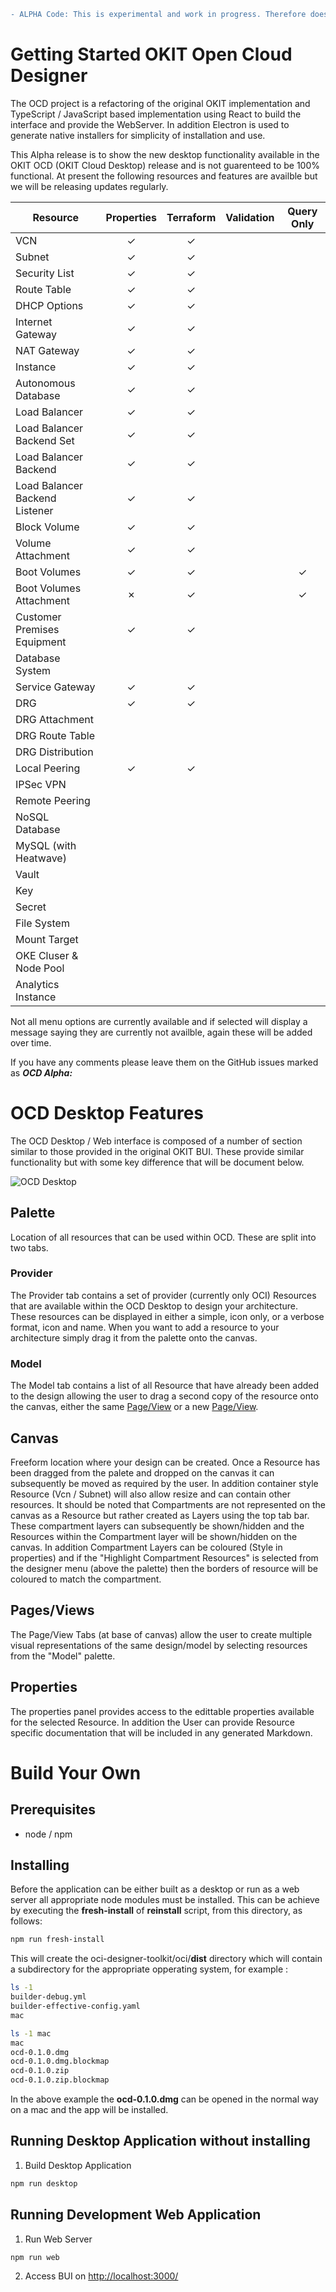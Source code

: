 ```diff
- ALPHA Code: This is experimental and work in progress. Therefore does not provide all the functionality in OKIT.
```

# Getting Started OKIT Open Cloud Designer

The OCD project is a refactoring of the original OKIT implementation and TypeScript / JavaScript 
based implementation using React to build the interface and provide the WebServer. In addition
Electron is used to generate native installers for simplicity of installation and use.

This Alpha release is to show the new desktop functionality available in the OKIT OCD (OKIT Cloud Desktop) release and is not
guarenteed to be 100% functional. At present the following resources and features are availble but we will be releasing updates 
regularly.

| Resource                       | Properties | Terraform | Validation | Query Only |
| ------------------------------ | :--------: | :-------: | :--------: | :--------: |
| VCN                            | &check;    | &check;   |            |            |
| Subnet                         | &check;    | &check;   |            |            |
| Security List                  | &check;    | &check;   |            |            |
| Route Table                    | &check;    | &check;   |            |            |
| DHCP Options                   | &check;    | &check;   |            |            |
| Internet Gateway               | &check;    | &check;   |            |            |
| NAT Gateway                    | &check;    | &check;   |            |            |
| Instance                       | &check;    | &check;   |            |            |
| Autonomous Database            | &check;    | &check;   |            |            |
| Load Balancer                  | &check;    | &check;   |            |            |
| Load Balancer Backend Set      | &check;    | &check;   |            |            |
| Load Balancer Backend          | &check;    | &check;   |            |            |
| Load Balancer Backend Listener | &check;    | &check;   |            |            |
| Block Volume                   | &check;    | &check;   |            |            |
| Volume Attachment              | &check;    | &check;   |            |            |
| Boot Volumes                   | &check;    | &check;   |            | &check;    |
| Boot Volumes Attachment        | &cross;    | &check;   |            | &check;    |
| Customer Premises Equipment    | &check;    | &check;   |            |            |
| Database System                |            |           |            |            |
| Service Gateway                | &check;    | &check;   |            |            |
| DRG                            | &check;    | &check;   |            |            |
| DRG Attachment                 |            |           |            |            |
| DRG Route Table                |            |           |            |            |
| DRG Distribution               |            |           |            |            |
| Local Peering                  | &check;    | &check;   |            |            |
| IPSec VPN                      |            |           |            |            |
| Remote Peering                 |            |           |            |            |
| NoSQL Database                 |            |           |            |            |
| MySQL (with Heatwave)          |            |           |            |            |
| Vault                          |            |           |            |            |
| Key                            |            |           |            |            |
| Secret                         |            |           |            |            |
| File System                    |            |           |            |            |
| Mount Target                   |            |           |            |            |
| OKE Cluser & Node Pool         |            |           |            |            |
| Analytics Instance             |            |           |            |            |

Not all menu options are currently available and if selected will display a message saying they are currently not availble,
again these will be added over time.

If you have any comments please leave them on the GitHub issues marked as ___OCD Alpha:___

# OCD Desktop Features 

The OCD Desktop / Web interface is composed of a number of section similar to those provided in the original OKIT BUI. These 
provide similar functionality but with some key difference that will be document below.

![OCD Desktop](https://github.com/oracle/oci-designer-toolkit/blob/nightly/ocd/images/OcdDesktop.png)

## Palette

Location of all resources that can be used within OCD. These are split into two tabs.

### Provider

The Provider tab contains a set of provider (currently only OCI) Resources that are available within the OCD Desktop to design your architecture. These resources can be displayed in either a simple, icon only, or a verbose format, icon and name. When you want to add a resource to your architecture simply drag it from the palette onto the canvas.

### Model

The Model tab contains a list of all Resource that have already been added to the design allowing the user to drag a second copy of the resource onto the canvas, either the 
same [Page/View](#pagesviews) or a new [Page/View](#pagesviews).

## Canvas

Freeform location where your design can be created. Once a Resource has been dragged from the palete and dropped on the canvas it can subsequently be moved as required by the user. In addition container style Resource (Vcn / Subnet) will also allow resize and can contain other resources. It should be noted that Compartments are not represented on the
canvas as a Resource but rather created as Layers using the top tab bar. These compartment layers can subsequently be shown/hidden and the Resources within the Compartment layer will be shown/hidden on the canvas. In addition Compartment Layers can be coloured (Style in properties) and if the "Highlight Compartment Resources" is selected from the designer menu (above the palette) 
then the borders of resource will be coloured to match the compartment.

## Pages/Views

The Page/View Tabs (at base of canvas) allow the user to create multiple visual representations of the same design/model by selecting resources from the "Model" palette.

## Properties

The properties panel provides access to the edittable properties available for the selected Resource. In addition the User can provide Resource specific documentation that will be included in any generated Markdown.

# Build Your Own

## Prerequisites

- node / npm

## Installing
Before the application can be either built as a desktop or run as a web server all appropriate node modules must be 
installed. This can be achieve by executing the __fresh-install__ of __reinstall__ script, from this directory, as follows:

``` bash
npm run fresh-install
```

This will create the oci-designer-toolkit/oci/__dist__ directory which will contain a subdirectory for the appropriate opperating system, for example :

```bash
ls -1
builder-debug.yml
builder-effective-config.yaml
mac

ls -1 mac
mac
ocd-0.1.0.dmg
ocd-0.1.0.dmg.blockmap
ocd-0.1.0.zip
ocd-0.1.0.zip.blockmap
```

In the above example the **ocd-0.1.0.dmg** can be opened in the normal way on a mac and the app will be installed.

## Running Desktop Application without installing

1. Build Desktop Application
```bash
npm run desktop
```

## Running Development Web Application

1. Run Web Server
```bash
npm run web
```
2. Access BUI on [http://localhost:3000/](http://localhost:3000/)



